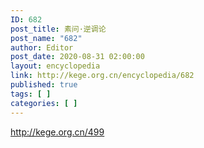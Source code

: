 ```yaml
---
ID: 682
post_title: 素问·逆调论
post_name: "682"
author: Editor
post_date: 2020-08-31 02:00:00
layout: encyclopedia
link: http://kege.org.cn/encyclopedia/682
published: true
tags: [ ]
categories: [ ]
---
```

http://kege.org.cn/499